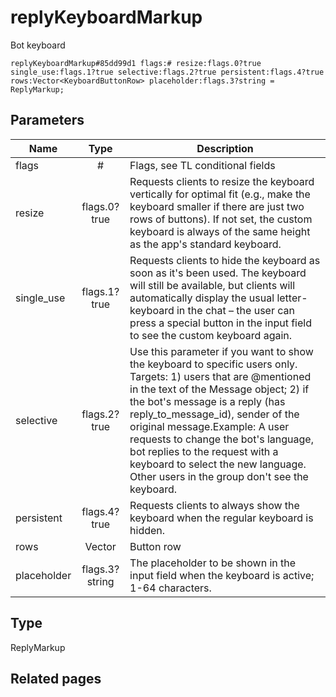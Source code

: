 # replyKeyboardMarkup
Bot keyboard

```
replyKeyboardMarkup#85dd99d1 flags:# resize:flags.0?true single_use:flags.1?true selective:flags.2?true persistent:flags.4?true rows:Vector<KeyboardButtonRow> placeholder:flags.3?string = ReplyMarkup;
```

## Parameters
| Name | Type | Description |
| ---- | :----: | ----------- |
| flags | # | Flags, see TL conditional fields |
| resize | flags.0?true | Requests clients to resize the keyboard vertically for optimal fit (e.g., make the keyboard smaller if there are just two rows of buttons). If not set, the custom keyboard is always of the same height as the app's standard keyboard. |
| single_use | flags.1?true | Requests clients to hide the keyboard as soon as it's been used. The keyboard will still be available, but clients will automatically display the usual letter-keyboard in the chat – the user can press a special button in the input field to see the custom keyboard again. |
| selective | flags.2?true | Use this parameter if you want to show the keyboard to specific users only. Targets: 1) users that are @mentioned in the text of the Message object; 2) if the bot's message is a reply (has reply_to_message_id), sender of the original message.Example: A user requests to change the bot's language, bot replies to the request with a keyboard to select the new language. Other users in the group don't see the keyboard. |
| persistent | flags.4?true | Requests clients to always show the keyboard when the regular keyboard is hidden. |
| rows | Vector<KeyboardButtonRow> | Button row |
| placeholder | flags.3?string | The placeholder to be shown in the input field when the keyboard is active; 1-64 characters. |


## Type
ReplyMarkup

## Related pages
